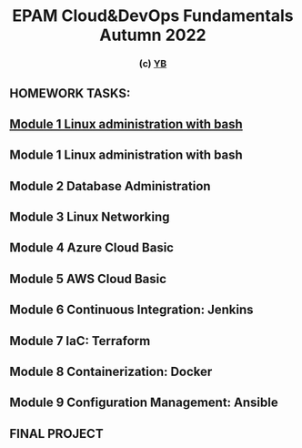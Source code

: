 <h1 align="center">EPAM Cloud&DevOps Fundamentals Autumn 2022</h1>
<h3 align="center">(c) <a href="http://yb.pp.ua/" target="_blank">YB</a>  </h3>

## HOMEWORK TASKS: 

## [Module 1 Linux administration with bash](https://github.com/NOKnowitAll/EPAM/tree/main/Module1_Linux_administration_with_bash)
## Module 1 Linux administration with bash
## Module 2 Database Administration
## Module 3 Linux Networking 
## Module 4 Azure Cloud Basic
## Module 5 AWS Cloud Basic
## Module 6 Continuous Integration: Jenkins
## Module 7 IaC: Terraform
## Module 8 Containerization: Docker
## Module 9 Configuration Management: Ansible
## FINAL PROJECT





